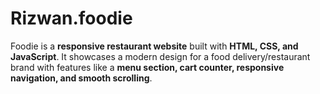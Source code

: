 # Rizwan.foodie
Foodie is a **responsive restaurant website** built with **HTML, CSS, and JavaScript**.   It showcases a modern design for a food delivery/restaurant brand with features like a **menu section, cart counter, responsive navigation, and smooth scrolling**.  
